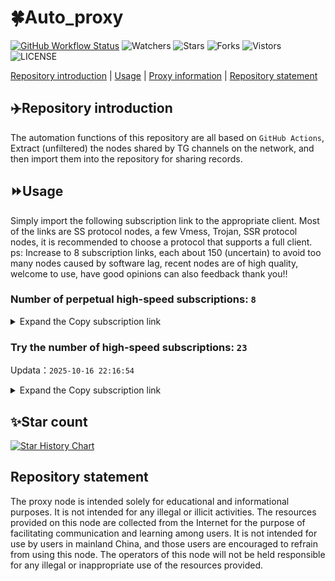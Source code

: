 # 🍀Auto_proxy
[![GitHub Workflow Status](https://img.shields.io/github/actions/workflow/status/PangTouY00/Auto_proxy/main.yml?branch=main)](https://github.com/PangTouY00/Auto_proxy/actions/workflows/main.yml?branch=main) 
![Watchers](https://img.shields.io/github/watchers/w1770946466/Auto_proxy) ![Stars](https://img.shields.io/github/stars/PangTouY00/Auto_proxy) ![Forks](https://img.shields.io/github/forks/w1770946466/Auto_proxy) ![Vistors](https://visitor-badge.laobi.icu/badge?page_id=PangTouY00.Auto_proxy) ![LICENSE](https://img.shields.io/badge/license-CC%20BY--SA%204.0-green.svg)

[Repository introduction](https://github.com/PangTouY00/Auto_proxy#Repositoryintroduction) | [Usage](https://github.com/PangTouY00/Auto_proxy#Usage) | [Proxy information](https://github.com/PangTouY00/Auto_proxy#Proxyinformation) | [Repository statement](https://github.com/PangTouY00/Auto_proxy#Repositorystatement)

## ✈️Repository introduction
The automation functions of this repository are all based on `GitHub Actions`,
Extract (unfiltered) the nodes shared by TG channels on the network, and then import them into the repository for sharing records.

## ⏩Usage
Simply import the following subscription link to the appropriate client. Most of the links are SS protocol nodes, a few Vmess, Trojan, SSR protocol nodes, it is recommended to choose a protocol that supports a full client.
ps: Increase to 8 subscription links, each about 150 (uncertain) to avoid too many nodes caused by software lag, recent nodes are of high quality, welcome to use, have good opinions can also feedback thank you!!

### Number of perpetual high-speed subscriptions: `8`

<details>
  <summary>Expand the Copy subscription link</summary>

  
- [Multiprotocol Base64 encoding](https://raw.githubusercontent.com/PangTouY00/Auto_proxy/main/Long_term_subscription1)
`https://raw.githubusercontent.com/PangTouY00/Auto_proxy/main/Long_term_subscription_num`
`Total number of merge nodes: 224`

- [Multiprotocol Base64 encoding](https://raw.githubusercontent.com/PangTouY00/Auto_proxy/main/Long_term_subscription1)
`https://raw.githubusercontent.com/PangTouY00/Auto_proxy/main/Long_term_subscription1`
`Total number of merge nodes: 29`

- [Multiprotocol Base64 encoding](https://raw.githubusercontent.com/PangTouY00/Auto_proxy/main/Long_term_subscription2)
`https://raw.githubusercontent.com/PangTouY00/Auto_proxy/main/Long_term_subscription2`
`Total number of merge nodes: 29`

- [Multiprotocol Base64 encoding](https://raw.githubusercontent.com/PangTouY00/Auto_proxy/main/Long_term_subscription3)
`https://raw.githubusercontent.com/PangTouY00/Auto_proxy/main/Long_term_subscription3`
`Total number of merge nodes: 29`

- [Multiprotocol Base64 encoding](https://raw.githubusercontent.com/PangTouY00/Auto_proxy/main/Long_term_subscription4)
`https://raw.githubusercontent.com/PangTouY00/Auto_proxy/main/Long_term_subscription4`
`Total number of merge nodes: 29`

- [Multiprotocol Base64 encoding](https://raw.githubusercontent.comPangTouY00/Auto_proxy/main/Long_term_subscription5)
`https://raw.githubusercontent.com/PangTouY00/Auto_proxy/main/Long_term_subscription5`
`Total number of merge nodes: 29`

- [Multiprotocol Base64 encoding](https://raw.githubusercontent.com/PangTouY00/Auto_proxy/main/Long_term_subscription6)
`https://raw.githubusercontent.com/PangTouY00/Auto_proxy/main/Long_term_subscription6`
`Total number of merge nodes: 29`

- [Multiprotocol Base64 encoding](https://raw.githubusercontent.com/PangTouY00/Auto_proxy/main/Long_term_subscription7)
`https://raw.githubusercontent.com/PangTouY00/Auto_proxy/main/Long_term_subscription7`
`Total number of merge nodes: 29`

- [Multiprotocol Base64 encoding](https://raw.githubusercontent.com/PangTouY00/Auto_proxy/main/Long_term_subscription8)
`https://raw.githubusercontent.com/PangTouY00/Auto_proxy/main/Long_term_subscription8`
`Total number of merge nodes: 21`

- [Clash subscription](https://raw.githubusercontent.com/PangTouY00/Auto_proxy/main/Long_term_subscription2.yaml)
`https://raw.githubusercontent.com/PangTouY00/Auto_proxy/main/Long_term_subscription1.yaml`


- [Clash subscription](https://raw.githubusercontent.com/PangTouY00/Auto_proxy/main/Long_term_subscription2.yaml)
`https://raw.githubusercontent.com/PangTouY00/Auto_proxy/main/Long_term_subscription2.yaml`


- [Clash subscription](https://raw.githubusercontent.com/PangTouY00/Auto_proxy/main/Long_term_subscription3.yaml)
`https://raw.githubusercontent.com/PangTouY00/Auto_proxy/main/Long_term_subscription3.yaml`
  
</details>

### Try the number of high-speed subscriptions: `23`
Updata：`2025-10-16 22:16:54`


<details>
  <summary>Expand the Copy subscription link</summary>  

























































































































































































































































































































































































































































































































































































































































































































































































































































































































































































































































































































































































































































































































































































































































































































































































































































































































































































































































































































































































































































































































































































































































































































































































































































































































































































































































































































































































































































































































































































































































































































































































































































































































































































































































































































































































































































































































































































































































































































































































































































































































































































































































































































































































































































































































































































































































































































































































































































































































































































































































































































































































































































































































































































































































































































































































































































































































































































































































































































































































































































































































































































































































































































































































































































































































































































































































































































































































































































































































































































































































































































































































































































































































































































































































































































































































































































































































































































































































































































































































































































































































































































































































































































































































































































































































































































































































































































































































































































































































































































































































































































































































































































































































































































































































































































































































































































































































































































































































































































































































































































































































































































































































































































































































































































































































































































































































































































































































































































































































































































































































































































































































































































































































































































































































































































































































































































































































































































































































































































































































































































































































































































































































































































































































































































































































































































































































































































































































































































































































































































































































































































































































































































































































































































































































































































































































































































































































































































































































































































































































































































































































































































































































































































































































































































































































































































































































































































































































































































































































































































































































































































































































































































































































































































































































































































































































































































































































































































































































































































































































































































































































































































































































































































































































































































































































































































































































































































































































































































































































































































































































































































































































































































































































































































































































































































































































































































































































































































































































































































































































































































































































































































































































































































































































































































































































































































































































































































































































































































































































































































































































































































































































































































































































































































































































































































































































































































































































































































































































































































































































































































































































































































































































































































































































































































































































































































































































































































































































































































































































































































































































































































































































































































































































































































































































































































































































































































































































































































































































































































































































































































































































































































































































































































































































































































































































































































































































































































































































































































































































































































































































































































































































































































































































































































































































































































































































































































































































































































































































































































































































































































































































































































































































































































































































































































































































































































































































































































































































































































































































































































































































































































































































































































































































































































































































































































































































































































































































































































































































































































































































































>Trial subscription：
`https://v2.heiu.me/api/v1/client/subscribe?token=8395152985f9462fafb62418c0f85569`




>Trial subscription：
`https://fs.v2rayse.com/share/20251016/it43evvhgc.txt`




>Trial subscription：
`https://dl.vfkum.website/api/v1/client/subscribe?token=4ecdbb243c853ddb9f12b1fc4c48d69b`




>Trial subscription：
`https://www.louwangzhiyu.org/api/v1/client/subscribe?token=6be49d02a6d86c5c8823f6886be73fb8`




>Trial subscription：
`https://multiserver.multiserveradelshoop.com/api/v1/client/subscribe?token=79cf72d9e655ce7e17a029e0727d58c3`




>Trial subscription：
`https://dctcc.louwangzhiyu.shop/api/v1/client/subscribe?token=69598023aa6ddb0cbd5d75b4b3592053`




>Trial subscription：
`https://slianvpn.com/api/v1/client/subscribe?token=80b443e44719ce8774ff1505cd65788d`




>Trial subscription：
`https://slianvpn.top/api/v1/client/subscribe?token=94ce9334174d4247bdf57706d144506d`




>Trial subscription：
`https://xxb.visionarydreamers.lol/api/v1/client/subscribe?token=2d01b4c1c8a05dfefee0e6dc8808ec3e`




>Trial subscription：
`https://kingfisher.top/api/v1/client/subscribe?token=fa5c778f7d6930f54d4de7c91c26203c`




>Trial subscription：
`https://sufujia.top/api/v1/client/subscribe?token=04248aeb91afa1fdc707eb641d630556`




>Trial subscription：
`https://user.ivnz.ir/api/v1/client/subscribe?token=e3055682a72bf5d505f9c014a403187e`




>Trial subscription：
`https://vaamx.louwangzhiyu.online/api/v1/client/subscribe?token=d05be658a4f894790ad964319ef0e615`




>Trial subscription：
`http://107.173.31.17/api/v1/client/subscribe?token=f374bda5cef5053e1a17705e600f8957`




>Trial subscription：
`https://go.yueyun.de/api/v1/client/subscribe?token=411e3d1c4624deec246aa5d47f187104`




>Trial subscription：
`https://xiaoby.com/api/v1/client/subscribe?token=3cdec99db736fbe3b8d2d58f3634f8a3`




>Trial subscription：
`https://www.eeevpn.com/api/v1/client/subscribe?token=bb65d02416ccde7ad8a822df98c008c9`




>Trial subscription：
`https://ylccloud.top/api/v1/client/subscribe?token=058f42e6a9c9ebfe1ce6dba1c18d0272`




>Trial subscription：
`https://tizi8.top/api/v1/client/subscribe?token=260f9fdc41b102f75ac2d414b9fd1fb8`




>Trial subscription：
`https://yywhale.com/api/v1/client/subscribe?token=da9f9bb2baef73ce5441ae9b30161642`




>Trial subscription：
`https://old-v2b.linkedton.com/api/v1/client/subscribe?token=8af84f42903b5033bc7adb41c97d5222`




>Trial subscription：
`https://a.mayi520.shop/api/v1/client/subscribe?token=8e2bafd178f06cd029b44d30441bbeb3`




>Trial subscription：
`https://fvpn.cc/api/v1/client/subscribe?token=104cc32d5540dcfdc129803709ad6a80`



</details>

## ✨Star count
[![Star History Chart](https://api.star-history.com/svg?repos=PangTouY00/Auto_proxy&type=Date)](https://star-history.com/#w1770946466/Auto_proxy&Date)



## Repository statement
The proxy node is intended solely for educational and informational purposes. It is not intended for any illegal or illicit activities. The resources provided on this node are collected from the Internet for the purpose of facilitating communication and learning among users. It is not intended for use by users in mainland China, and those users are encouraged to refrain from using this node. The operators of this node will not be held responsible for any illegal or inappropriate use of the resources provided.
